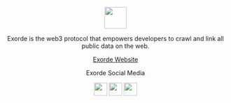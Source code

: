 <p align="center">
    <img  href="inery.io" height="50" height="auto" src="https://user-images.githubusercontent.com/56349947/206113004-82a878b2-ac35-42d5-9257-ef5c5f45bd9c.svg">
</p>

<p align="center">Exorde is the web3 protocol that empowers developers to crawl and link all public data on the web.</p>

<p align='center'><a href="https://exorde.network/">Exorde Website</a></p>

<p align='center'>Exorde Social Media</p>
<div align="center">
    <a href="https://discord.gg/ExordeLabs" target="_blank"><img src="https://user-images.githubusercontent.com/50621007/176236430-53b0f4de-41ff-41f7-92a1-4233890a90c8.png" width="30"></a>
    <a href="http://t.me/exorde" target="_blank"><img src="https://user-images.githubusercontent.com/50621007/183283867-56b4d69f-bc6e-4939-b00a-72aa019d1aea.png" width="30"></a>
    <a href="https://twitter.com/ExordeLabs" target="_blank"><img src="https://user-images.githubusercontent.com/56349947/205331052-6d4d4216-3529-490c-a1b9-8c3618aac8e2.png" width="30"></a>
</div>